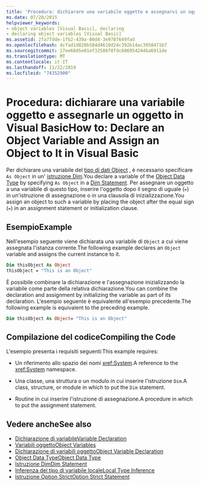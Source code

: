 ```yaml
---
title: 'Procedura: dichiarare una variabile oggetto e assegnarvi un oggetto'
ms.date: 07/20/2015
helpviewer_keywords:
- object variables [Visual Basic], declaring
- declaring object variables [Visual Basic]
ms.assetid: 2fa77dde-1fb2-439a-80d4-3e9787649fad
ms.openlocfilehash: 4cfad1d820b584d4610d24c392b14ac3958471b7
ms.sourcegitcommit: 17ee6605e01ef32506f8fdc686954244ba6911de
ms.translationtype: MT
ms.contentlocale: it-IT
ms.lasthandoff: 11/22/2019
ms.locfileid: "74352900"
---
```

# <a name="how-to-declare-an-object-variable-and-assign-an-object-to-it-in-visual-basic"></a><span data-ttu-id="52a41-102">Procedura: dichiarare una variabile oggetto e assegnarle un oggetto in Visual Basic</span><span class="sxs-lookup"><span data-stu-id="52a41-102">How to: Declare an Object Variable and Assign an Object to It in Visual Basic</span></span>

<span data-ttu-id="52a41-103">Per dichiarare una variabile del [tipo di dati Object](../../../../visual-basic/language-reference/data-types/object-data-type.md) , è necessario specificare `As Object` in un' [istruzione Dim](../../../../visual-basic/language-reference/statements/dim-statement.md).</span><span class="sxs-lookup"><span data-stu-id="52a41-103">You declare a variable of the [Object Data Type](../../../../visual-basic/language-reference/data-types/object-data-type.md) by specifying `As Object` in a [Dim Statement](../../../../visual-basic/language-reference/statements/dim-statement.md).</span></span> <span data-ttu-id="52a41-104">Per assegnare un oggetto a una variabile di questo tipo, inserire l'oggetto dopo il segno di uguale (`=`) in un'istruzione di assegnazione o in una clausola di inizializzazione.</span><span class="sxs-lookup"><span data-stu-id="52a41-104">You assign an object to such a variable by placing the object after the equal sign (`=`) in an assignment statement or initialization clause.</span></span>

## <a name="example"></a><span data-ttu-id="52a41-105">Esempio</span><span class="sxs-lookup"><span data-stu-id="52a41-105">Example</span></span>

<span data-ttu-id="52a41-106">Nell'esempio seguente viene dichiarata una variabile di `Object` a cui viene assegnata l'istanza corrente.</span><span class="sxs-lookup"><span data-stu-id="52a41-106">The following example declares an `Object` variable and assigns the current instance to it.</span></span>

```vb
Dim thisObject As Object
thisObject = "This is an Object"
```

<span data-ttu-id="52a41-107">È possibile combinare la dichiarazione e l'assegnazione inizializzando la variabile come parte della relativa dichiarazione.</span><span class="sxs-lookup"><span data-stu-id="52a41-107">You can combine the declaration and assignment by initializing the variable as part of its declaration.</span></span> <span data-ttu-id="52a41-108">L'esempio seguente è equivalente all'esempio precedente.</span><span class="sxs-lookup"><span data-stu-id="52a41-108">The following example is equivalent to the preceding example.</span></span>

```vb
Dim thisObject As Object= "This is an Object"
```

## <a name="compiling-the-code"></a><span data-ttu-id="52a41-109">Compilazione del codice</span><span class="sxs-lookup"><span data-stu-id="52a41-109">Compiling the Code</span></span>

<span data-ttu-id="52a41-110">L'esempio presenta i requisiti seguenti:</span><span class="sxs-lookup"><span data-stu-id="52a41-110">This example requires:</span></span>

- <span data-ttu-id="52a41-111">Un riferimento allo spazio dei nomi <xref:System>.</span><span class="sxs-lookup"><span data-stu-id="52a41-111">A reference to the <xref:System> namespace.</span></span>

- <span data-ttu-id="52a41-112">Una classe, una struttura o un modulo in cui inserire l'istruzione `Dim`.</span><span class="sxs-lookup"><span data-stu-id="52a41-112">A class, structure, or module in which to put the `Dim` statement.</span></span>

- <span data-ttu-id="52a41-113">Routine in cui inserire l'istruzione di assegnazione.</span><span class="sxs-lookup"><span data-stu-id="52a41-113">A procedure in which to put the assignment statement.</span></span>

## <a name="see-also"></a><span data-ttu-id="52a41-114">Vedere anche</span><span class="sxs-lookup"><span data-stu-id="52a41-114">See also</span></span>

- [<span data-ttu-id="52a41-115">Dichiarazione di variabile</span><span class="sxs-lookup"><span data-stu-id="52a41-115">Variable Declaration</span></span>](../../../../visual-basic/programming-guide/language-features/variables/variable-declaration.md)
- [<span data-ttu-id="52a41-116">Variabili oggetto</span><span class="sxs-lookup"><span data-stu-id="52a41-116">Object Variables</span></span>](../../../../visual-basic/programming-guide/language-features/variables/object-variables.md)
- [<span data-ttu-id="52a41-117">Dichiarazione di variabili oggetto</span><span class="sxs-lookup"><span data-stu-id="52a41-117">Object Variable Declaration</span></span>](../../../../visual-basic/programming-guide/language-features/variables/object-variable-declaration.md)
- [<span data-ttu-id="52a41-118">Object Data Type</span><span class="sxs-lookup"><span data-stu-id="52a41-118">Object Data Type</span></span>](../../../../visual-basic/language-reference/data-types/object-data-type.md)
- [<span data-ttu-id="52a41-119">Istruzione Dim</span><span class="sxs-lookup"><span data-stu-id="52a41-119">Dim Statement</span></span>](../../../../visual-basic/language-reference/statements/dim-statement.md)
- [<span data-ttu-id="52a41-120">Inferenza del tipo di variabile locale</span><span class="sxs-lookup"><span data-stu-id="52a41-120">Local Type Inference</span></span>](../../../../visual-basic/programming-guide/language-features/variables/local-type-inference.md)
- [<span data-ttu-id="52a41-121">Istruzione Option Strict</span><span class="sxs-lookup"><span data-stu-id="52a41-121">Option Strict Statement</span></span>](../../../../visual-basic/language-reference/statements/option-strict-statement.md)
